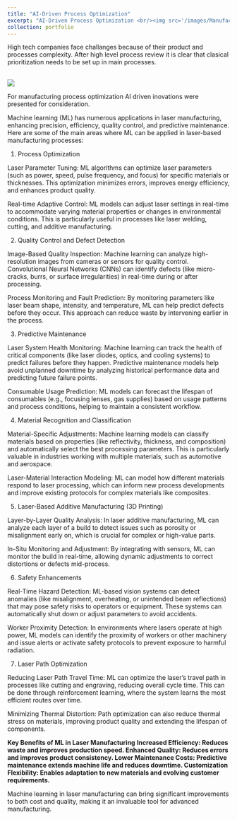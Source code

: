 ```yaml
---
title: "AI-Driven Process Optimization"
excerpt: "AI-Driven Process Optimization <br/><img src='/images/Manufacturing - process management draft v.1 (1).png'>"
collection: portfolio
---
```


High tech companies face challanges because of their product and processes complexity. After high level process review it is clear that clasical prioritization needs to be set up in main processes. 

<br/><img src='/images/images/Manufacturing - process management draft v.1 (1).png'><br/>

For manufacturing process optimization AI driven inovations were presented for consideration. 

Machine learning (ML) has numerous applications in laser manufacturing, enhancing precision, efficiency, quality control, and predictive maintenance. Here are some of the main areas where ML can be applied in laser-based manufacturing processes:

1. Process Optimization

Laser Parameter Tuning: ML algorithms can optimize laser parameters (such as power, speed, pulse frequency, and focus) for specific materials or thicknesses. This optimization minimizes errors, improves energy efficiency, and enhances product quality.

Real-time Adaptive Control: ML models can adjust laser settings in real-time to accommodate varying material properties or changes in environmental conditions. This is particularly useful in processes like laser welding, cutting, and additive manufacturing.

2. Quality Control and Defect Detection

Image-Based Quality Inspection: Machine learning can analyze high-resolution images from cameras or sensors for quality control. Convolutional Neural Networks (CNNs) can identify defects (like micro-cracks, burrs, or surface irregularities) in real-time during or after processing.

Process Monitoring and Fault Prediction: By monitoring parameters like laser beam shape, intensity, and temperature, ML can help predict defects before they occur. This approach can reduce waste by intervening earlier in the process.

3. Predictive Maintenance

Laser System Health Monitoring: Machine learning can track the health of critical components (like laser diodes, optics, and cooling systems) to predict failures before they happen. Predictive maintenance models help avoid unplanned downtime by analyzing historical performance data and predicting future failure points.

Consumable Usage Prediction: ML models can forecast the lifespan of consumables (e.g., focusing lenses, gas supplies) based on usage patterns and process conditions, helping to maintain a consistent workflow.

4. Material Recognition and Classification

Material-Specific Adjustments: Machine learning models can classify materials based on properties (like reflectivity, thickness, and composition) and automatically select the best processing parameters. This is particularly valuable in industries working with multiple materials, such as automotive and aerospace.

Laser-Material Interaction Modeling: ML can model how different materials respond to laser processing, which can inform new process developments and improve existing protocols for complex materials like composites.

5. Laser-Based Additive Manufacturing (3D Printing)

Layer-by-Layer Quality Analysis: In laser additive manufacturing, ML can analyze each layer of a build to detect issues such as porosity or misalignment early on, which is crucial for complex or high-value parts.

In-Situ Monitoring and Adjustment: By integrating with sensors, ML can monitor the build in real-time, allowing dynamic adjustments to correct distortions or defects mid-process.

6. Safety Enhancements

Real-Time Hazard Detection: ML-based vision systems can detect anomalies (like misalignment, overheating, or unintended beam reflections) that may pose safety risks to operators or equipment. These systems can automatically shut down or adjust parameters to avoid accidents.

Worker Proximity Detection: In environments where lasers operate at high power, ML models can identify the proximity of workers or other machinery and issue alerts or activate safety protocols to prevent exposure to harmful radiation.

7. Laser Path Optimization

Reducing Laser Path Travel Time: ML can optimize the laser’s travel path in processes like cutting and engraving, reducing overall cycle time. This can be done through reinforcement learning, where the system learns the most efficient routes over time.

Minimizing Thermal Distortion: Path optimization can also reduce thermal stress on materials, improving product quality and extending the lifespan of components.

**Key Benefits of ML in Laser Manufacturing**
**Increased Efficiency: Reduces waste and improves production speed.
**Enhanced Quality: Reduces errors and improves product consistency.**
**Lower Maintenance Costs: Predictive maintenance extends machine life and reduces downtime.**
**Customization Flexibility: Enables adaptation to new materials and evolving customer requirements.****

Machine learning in laser manufacturing can bring significant improvements to both cost and quality, making it an invaluable tool for advanced manufacturing.
